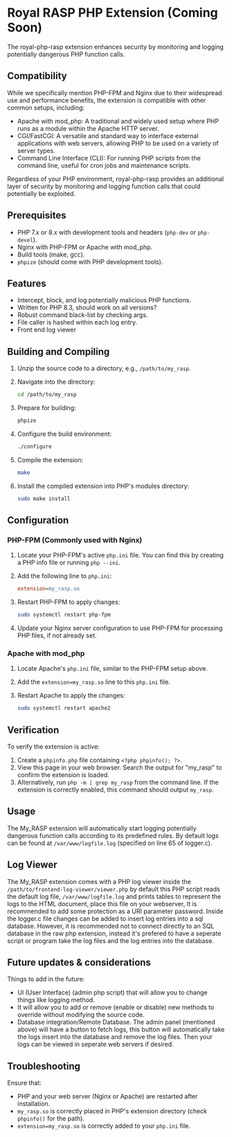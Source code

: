 # Royal RASP PHP Extension (Coming Soon)

The royal-php-rasp extension enhances security by monitoring and logging potentially dangerous PHP function calls.

## Compatibility

While we specifically mention PHP-FPM and Nginx due to their widespread use and performance benefits, the extension is compatible with other common setups, including:

- Apache with mod_php: A traditional and widely used setup where PHP runs as a module within the Apache HTTP server.
- CGI/FastCGI: A versatile and standard way to interface external applications with web servers, allowing PHP to be used on a variety of server types.
- Command Line Interface (CLI): For running PHP scripts from the command line, useful for cron jobs and maintenance scripts.

Regardless of your PHP environment, royal-php-rasp provides an additional layer of security by monitoring and logging function calls that could potentially be exploited.

## Prerequisites

- PHP 7.x or 8.x with development tools and headers (`php-dev` or `php-devel`).
- Nginx with PHP-FPM or Apache with mod_php.
- Build tools (make, gcc).
- `phpize` (should come with PHP development tools).

## Features

- Intercept, block, and log potentially malicious PHP functions.
- Written for PHP 8.3, should work on all versions?
- Robust command black-list by checking args.
- File caller is hashed within each log entry.
- Front end log viewer

## Building and Compiling

1. Unzip the source code to a directory, e.g., `/path/to/my_rasp`.

2. Navigate into the directory:
    ```bash
    cd /path/to/my_rasp
    ```

3. Prepare for building:
    ```bash
    phpize
    ```

4. Configure the build environment:
    ```bash
    ./configure
    ```

5. Compile the extension:
    ```bash
    make
    ```

6. Install the compiled extension into PHP's modules directory:
    ```bash
    sudo make install
    ```

## Configuration

### PHP-FPM (Commonly used with Nginx)

1. Locate your PHP-FPM's active `php.ini` file. You can find this by creating a PHP info file or running `php --ini`.

2. Add the following line to `php.ini`:
    ```ini
    extension=my_rasp.so
    ```

3. Restart PHP-FPM to apply changes:
    ```bash
    sudo systemctl restart php-fpm
    ```

4. Update your Nginx server configuration to use PHP-FPM for processing PHP files, if not already set.

### Apache with mod_php

1. Locate Apache's `php.ini` file, similar to the PHP-FPM setup above.

2. Add the `extension=my_rasp.so` line to this `php.ini` file.

3. Restart Apache to apply the changes:
    ```bash
    sudo systemctl restart apache2
    ```

## Verification

To verify the extension is active:

1. Create a `phpinfo.php` file containing `<?php phpinfo(); ?>`.
2. View this page in your web browser. Search the output for "my_rasp" to confirm the extension is loaded.
3. Alternatively, run `php -m | grep my_rasp` from the command line. If the extension is correctly enabled, this command should output `my_rasp`.

## Usage

The My_RASP extension will automatically start logging potentially dangerous function calls according to its predefined rules. By default logs can be found at `/var/www/logfile.log` (specified on line 65 of logger.c).

## Log Viewer

The My_RASP extension comes with a PHP log viewer inside the `/path/to/frontend-log-viewer/viewer.php` by default this PHP script reads the default log file, `/var/www/logfile.log` and prints tables to represent the logs to the HTML document, place this file on your webserver, It is recommended to add some protection as a URI parameter password. Inside the logger.c file changes can be added to insert log entries into a sql database.
However, it is recommended not to connect directly to an SQL database in the raw php extension, instead it's prefered to have a seperate script or program take the log files and the log entries into the database.

## Future updates & considerations

Things to add in the future:

- UI (User Interface) (admin php script) that will allow you to change things like logging method.
- It will allow you to add or remove (enable or disable) new methods to override without modifying the source code.
- Database integration/Remote Database. The admin panel (mentioned above) will have a button to fetch logs, this button will automatically take the logs insert into the database and remove the log files. Then your logs can be viewed in seperate web servers if desired.


## Troubleshooting

Ensure that:
- PHP and your web server (Nginx or Apache) are restarted after installation.<br>
- `my_rasp.so` is correctly placed in PHP's extension directory (check `phpinfo()` for the path).<br>
- `extension=my_rasp.so` is correctly added to your `php.ini` file.
